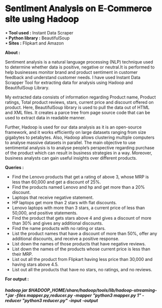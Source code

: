 # 𝐒𝐞𝐧𝐭𝐢𝐦𝐞𝐧𝐭 𝐀𝐧𝐚𝐥𝐲𝐬𝐢𝐬 𝐨𝐧 𝐄-𝐂𝐨𝐦𝐦𝐞𝐫𝐜𝐞 𝐬𝐢𝐭𝐞 𝐮𝐬𝐢𝐧𝐠 𝐇𝐚𝐝𝐨𝐨𝐩

<b>⋆ Tool used :</b>
Instant Data Scraper <br>
<b>⋆ Python library :</b>
BeautifulSoup <br>
<b>⋆ Sites :</b>
Flipkart and Amazon <br>

<b>About :</b>
<p>Sentiment analysis is a natural language processing (NLP) technique used to determine whether data is positive, negative or neutral.It is performed to help businesses monitor brand and product sentiment in customer feedback and understand customer needs. I have used Instant Data Scrapper Tool for extracting data for analysis using Hadoop and BeautifulSoup Library.<br></p>
<p> My extracted data consists of information regarding Product name, Product ratings, Total product reviews, stars, current price and discount offered on product.
Here, BeautifulSoup library is used to pull the data out of HTML and XML files. It creates a parce tree from page source code that can be used to extract data in readable manner. </p>
<p> Further, Hadoop is used for our data analysis as it is an open-source framework, and it works efficiently on large datasets ranging from size gigabytes to petabytes. Also, Hadoop allows clustering multiple computers to analyse massive datasets in parallel.
The main objective to use sentimental analysis is to analyse people’s perspective regarding purchase of the product which can result in business strategies in a way. Moreover, business analysts can gain useful insights over different products.</p>

<b> Queries : </b><br>
-	Find the Lenovo products that get a rating of above 3, whose MRP is less than 60,000 and get a discount of 25%.<br>
-	Find the products named Lenovo and hp and get more than a 20% discount.<br>
-	Laptops that receive negative statement.<br>
-	HP laptops get more than 2 stars with flat discounts.<br>
-	Lenovo laptops with more than 3 stars, a current price of less than 50,000, and positive statements.<br>
-	Find the product that gets stars above 4 and gives a discount of more than 30% and gives any additional discounts.<br>
-	Find the name products with no rating or stars.<br>
-	List the product names that have a discount of more than 50%, offer any additional discounts, and receive a positive response.<br>
-	List down the names of those products that have negative reviews.<br>
-	List down the names of the products whose current price is less than their MRP.<br>
-	List out all the product from Flipkart having less price than 30,000 and having stars above 4.5.<br>
-	List out all the products that have no stars, no ratings, and no reviews.

<b> For output :</b><br>
<h5> hadoop jar $HADOOP_HOME/share/hadoop/tools/lib/hadoop-streaming-*.jar -files mapper.py,reducer.py -mapper "python3 mapper.py 1" -reducer "python3 reducer.py" -input <your_input_csv_file_path> -output <your_output_directory_path></h5>

